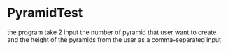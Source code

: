 # PyramidTest

the program take 2 input the number of pyramid that user want to create and the height of the pyramids from the user as a comma-separated input
